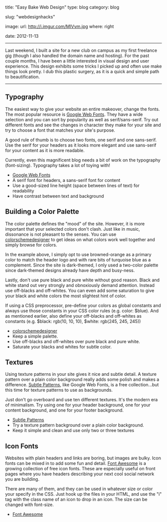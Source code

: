 title: "Easy Bake Web Design"
type: blog
category: blog

slug: "webdesignhacks"

image:
    url: http://i.imgur.com/MIVvm.jpg
    where: right

date: 2012-11-13

---

Last weekend, I built a site for a new club on campus as my first freelance gig
(though I also handled the domain name and hosting). For the past couple
months, I have been a little interested in visual design and user
experience. This design exhibits some tricks I picked up and often use make
things look pretty. I dub this plastic surgery, as it is a quick and simple
path to beautification.

---

## Typography

The easiest way to give your website an entire makeover, change the fonts. The
most popular resource is [Google Web Fonts](http://www.google.com/webfonts). They
have a wide selection and you can sort by popularity as well as
serif/sans-serif. Try out different fonts and see the changes in character
they make for your site and try to choose a font that matches your site's
purpose.

A good rule of thumb is to choose two fonts, one serif and one sans-serif.
Use the serif for your headers as it looks more elegant and use sans-serif
for your content as it is more readable.

Currently, even this magnificent blog needs a bit of work on the typography
(font-sizing). Typography takes a lot of toying with!

- [Google Web Fonts](http://www.google.com/webfonts)
- A serif font for headers, a sans-serif font for content
- Use a good-sized line height (space between lines of text) for readability
- Have contrast between text and background

## Building a Color Palette

The color palette defines the "mood" of the site. However, it is more important
that your selected colors don't clash. Just like in music, dissonance is not
pleasant to the senses. You can use
[colorschemedesigner](http://colorschemedesigner.com) to get ideas on what
colors work well together and simply browse for colors.

In the example above, I simply opt to use browned-orange as a primary color to
match the header logo and with rare bits of turquoise blue as a complement.
Since the site is dark-themed, I only used a two-color palette since
dark-themed designs already have depth and busy-ness.

Lastly, don't use pure black and pure white without good reason. Black and
white stand out very strongly and obnoxiously demand attention. Instead use
off-blacks and off-whites. You can even add some saturation to give your black
and white colors the most slightest hint of color.

If using a CSS preprocessor, pre-define your colors as global constants and
always use those constants in your CSS color rules (e.g. color: $blue). And as
mentioned earlier, also define your off-blacks and off-whites as constants
(e.g. $black: rgb(10, 10, 10), $white: rgb(245, 245, 245))

- [colorschemedesigner](http://colorschemedesigner.com)
- Keep a simple palette.
- Use off-blacks and off-whites over pure black and pure white.
- Saturate your blacks and whites for subtle color.

## Textures

Using texture patterns in your site gives it nice and subtle detail. A
texture pattern over a plain color background really adds some polish and
makes a difference. [Subtle Patterns](http://subtlepatterns.com), like
Google Web Fonts, is a free collection...but this time for texture patterns
to use as backgrounds.

Just don't go overboard and use ten different textures. It's the modern era
of minimalism. Try using one for your header background, one for your
content background, and one for your footer background.

- [Subtle Patterns](http://subtlepatterns.com)
- Try a texture pattern background over a plain color background.
- Keep it simple and clean and use only two or three textures

## Icon Fonts

Websites with plain headers and links are boring, but images are bulky.
Icon fonts can be mixed in to add some fun and detail. [Font
Awesome](http://fortawesome.github.com/Font-Awesome/) is a growing
collection of free icon fonts. These are especially useful on front pages
where you have headers describing your next cool social network you are
building.

There are many of them, and they can be used in whatever size or color your
specify in the CSS. Just hook up the files in your HTML, and use the "i"
tag with the class name of an icon to drop in an icon. The size can be
changed with font-size.

- [Font Awesome](http://fortawesome.github.com/Font-Awesome/)
